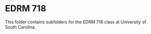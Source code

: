 # EDRM 718
This folder contains subfolders for the EDRM 718 class at University of South Carolina. 
